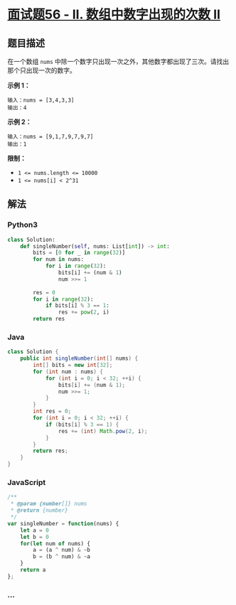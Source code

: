 # [面试题56 - II. 数组中数字出现的次数 II](https://leetcode-cn.com/problems/shu-zu-zhong-shu-zi-chu-xian-de-ci-shu-ii-lcof/)

## 题目描述
在一个数组 `nums` 中除一个数字只出现一次之外，其他数字都出现了三次。请找出那个只出现一次的数字。

**示例 1：**

```
输入：nums = [3,4,3,3]
输出：4
```

**示例 2：**

```
输入：nums = [9,1,7,9,7,9,7]
输出：1
```

**限制：**

- `1 <= nums.length <= 10000`
- `1 <= nums[i] < 2^31`

## 解法
<!-- tabs:start -->

### **Python3**
```python
class Solution:
    def singleNumber(self, nums: List[int]) -> int:
        bits = [0 for _ in range(32)]
        for num in nums:
            for i in range(32):
                bits[i] += (num & 1)
                num >>= 1
        
        res = 0
        for i in range(32):
            if bits[i] % 3 == 1:
                res += pow(2, i)
        return res
```

### **Java**
```java
class Solution {
    public int singleNumber(int[] nums) {
        int[] bits = new int[32];
        for (int num : nums) {
            for (int i = 0; i < 32; ++i) {
                bits[i] += (num & 1);
                num >>= 1;
            }
        }
        int res = 0;
        for (int i = 0; i < 32; ++i) {
            if (bits[i] % 3 == 1) {
                res += (int) Math.pow(2, i);
            }
        }
        return res;
    }
}
```

### **JavaScript**
```js
/**
 * @param {number[]} nums
 * @return {number}
 */
var singleNumber = function(nums) {
    let a = 0
    let b = 0
    for(let num of nums) {
        a = (a ^ num) & ~b
        b = (b ^ num) & ~a
    }
    return a
};
```

### **...**
```

```

<!-- tabs:end -->